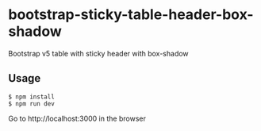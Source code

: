 # bootstrap-sticky-table-header-box-shadow

Bootstrap v5 table with sticky header with box-shadow

## Usage

```
$ npm install
$ npm run dev
```

Go to http://localhost:3000 in the browser
